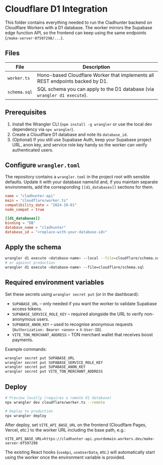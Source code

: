 # Cloudflare D1 Integration

This folder contains everything needed to run the Cladhunter backend on Cloudflare Workers with a D1 database. The worker mirrors the Supabase edge function API, so the frontend can keep using the same endpoints (`/make-server-0f597298/...`).

## Files

| File | Description |
| --- | --- |
| `worker.ts` | Hono-based Cloudflare Worker that implements all REST endpoints backed by D1. |
| `schema.sql` | SQL schema you can apply to the D1 database (via `wrangler d1 execute`). |

## Prerequisites

1. Install the Wrangler CLI (`npm install -g wrangler` or use the local dev dependency via `npx wrangler`).
2. Create a Cloudflare D1 database and note its `database_id`.
3. (Optional) If you still use Supabase Auth, keep your Supabase project URL, anon key, and service role key handy so the worker can verify authenticated users.

## Configure `wrangler.toml`

The repository contains a `wrangler.toml` in the project root with sensible defaults. Update it with your database name/id and, if you maintain separate environments, add the corresponding `[[d1_databases]]` sections for them.

```toml
name = "cladhunter-api"
main = "cloudflare/worker.ts"
compatibility_date = "2024-10-01"
node_compat = true

[[d1_databases]]
binding = "DB"
database_name = "cladhunter"
database_id = "<replace-with-your-database-id>"
```

## Apply the schema

```bash
wrangler d1 execute <database-name> --local --file=cloudflare/schema.sql
# or against production
wrangler d1 execute <database-name> --file=cloudflare/schema.sql
```

## Required environment variables

Set these secrets using `wrangler secret put` (or in the dashboard):

- `SUPABASE_URL` – only needed if you want the worker to validate Supabase access tokens.
- `SUPABASE_SERVICE_ROLE_KEY` – required alongside the URL to verify non-anonymous users.
- `SUPABASE_ANON_KEY` – used to recognise anonymous requests (`Authorization: Bearer <anon>` + `X-User-ID`).
- `VITE_TON_MERCHANT_ADDRESS` – TON merchant wallet that receives boost payments.

Example commands:

```bash
wrangler secret put SUPABASE_URL
wrangler secret put SUPABASE_SERVICE_ROLE_KEY
wrangler secret put SUPABASE_ANON_KEY
wrangler secret put VITE_TON_MERCHANT_ADDRESS
```

## Deploy

```bash
# Preview locally (requires a remote D1 database)
npx wrangler dev cloudflare/worker.ts --remote

# Deploy to production
npx wrangler deploy
```

After deploy, set `VITE_API_BASE_URL` on the frontend (Cloudflare Pages, Vercel, etc.) to the worker URL including the base path, e.g.:

```
VITE_API_BASE_URL=https://cladhunter-api.yourdomain.workers.dev/make-server-0f597298
```

The existing React hooks (`useApi`, `useUserData`, etc.) will automatically start using the worker once the environment variable is provided.
